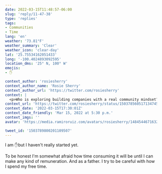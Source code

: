 ```yaml
---
date: 2022-03-15T11:48:57-06:00
slug: 'reply/11-47-38'
type: 'replies'
tags:
- Communities
- Time
lang: 'en'
weather: '73.81°F'
weather_summary: 'Clear'
weather_icon: 'clear-day'
lat: '25.75534162051433'
long: '-100.4024893092595'
location_dms: '25° N, 100° W'
emojis:
- ✋

context_author: 'rosiesherry'
context_author_name: 'Rosie Sherry'
context_author_url: 'https://twitter.com/rosiesherry'
context: |
  <p>Who is exploring building companies with a real community mindset?</p><p>I see so many companies breaking internally — surely community starts from within?</p><p>I'd love to chat, explore, mingle, collaborate.</p>
context_url: 'https://twitter.com/rosiesherry/status/1503785605171347456'
context_date: '2022-03-15T17:30:01Z'
context_date_friendly: 'Mar 15, 2022 at 5:30 p.m.'
context_imgs: ''
avatar: 'https://media.ramiroruiz.com/avatars/rosiesherry/1484544671632310279/WX-1P3xJ_bigger.jpg'

tweet_id: '1503789800201109507'
---
```

I am ✋but I haven't really started yet. 

To be honest I'm somewhat afraid how time consuming it will be until I can make any kind of remuneration. And as a father. I try to be careful with how I spend my free time.